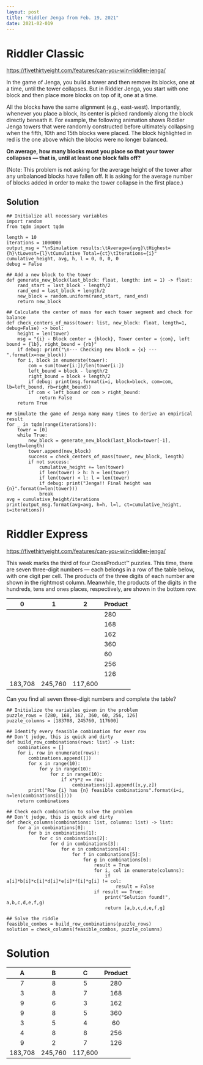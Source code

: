 ```yaml
---
layout: post
title: "Riddler Jenga from Feb. 19, 2021"
date: 2021-02-019
---
```

# Riddler Classic

https://fivethirtyeight.com/features/can-you-win-riddler-jenga/

In the game of Jenga, you build a tower and then remove its blocks, one at a time, until the tower collapses. But in Riddler Jenga, you start with one block and then place more blocks on top of it, one at a time.

All the blocks have the same alignment (e.g., east-west). Importantly, whenever you place a block, its center is picked randomly along the block directly beneath it. For example, the following animation shows Riddler Jenga towers that were randomly constructed before ultimately collapsing when the fifth, 10th and 15th blocks were placed. The block highlighted in red is the one above which the blocks were no longer balanced.

**On average, how many blocks must you place so that your tower collapses — that is, until at least one block falls off?**

(Note: This problem is not asking for the average height of the tower after any unbalanced blocks have fallen off. It is asking for the average number of blocks added in order to make the tower collapse in the first place.)

## Solution
```
## Initialize all necessary variables
import random
from tqdm import tqdm

length = 10
iterations = 1000000
output_msg = "\nSimulation results:\tAverage={avg}\tHighest={h}\tLowest={l}\tCumulative Total={ct}\tIterations={i}"
cumulative_height, avg, h, l = 0, 0, 0, 0
debug = False

## Add a new block to the tower
def generate_new_block(last_block: float, length: int = 1) -> float:
    rand_start = last_block - length/2
    rand_end = last_block + length/2
    new_block = random.uniform(rand_start, rand_end)
    return new_block
    
## Calculate the center of mass for each tower segment and check for balance
def check_centers_of_mass(tower: list, new_block: float, length=1, debug=False) -> bool:
    height = len(tower)
    msg = "{i} - Block center = {block}, Tower center = {com}, left bound = {lb}, right_bound = {rb}"
    if debug: print("\n--- Checking new block = {x} ---".format(x=new_block))
    for i, block in enumerate(tower):
        com = sum(tower[i:])/len(tower[i:])
        left_bound = block - length/2
        right_bound = block + length/2
        if debug: print(msg.format(i=i, block=block, com=com, lb=left_bound, rb=right_bound))
        if com < left_bound or com > right_bound:
            return False
    return True

## Simulate the game of Jenga many many times to derive an empirical result
for _ in tqdm(range(iterations)):
    tower = [0]
    while True:
        new_block = generate_new_block(last_block=tower[-1], length=length)
        tower.append(new_block)
        success = check_centers_of_mass(tower, new_block, length)
        if not success:
            cumulative_height += len(tower)
            if len(tower) > h: h = len(tower)
            if len(tower) < l: l = len(tower)
            if debug: print("Jenga!! Final height was {n}".format(n=len(tower)))
            break
avg = cumulative_height/iterations
print(output_msg.format(avg=avg, h=h, l=l, ct=cumulative_height, i=iterations))
```

# Riddler Express

https://fivethirtyeight.com/features/can-you-win-riddler-jenga/

This week marks the third of four CrossProduct™ puzzles. This time, there are seven three-digit numbers — each belongs in a row of the table below, with one digit per cell. The products of the three digits of each number are shown in the rightmost column. Meanwhile, the products of the digits in the hundreds, tens and ones places, respectively, are shown in the bottom row.

| 0 | 1 | 2 | Product |
| - | - | - | ------- |
|   |   |   | 280 |
|   |   |   | 168 |
|   |   |   | 162 |
|   |   |   | 360 |
|   |   |   | 60 |
|   |   |   | 256 |
|   |   |   | 126 |
|183,708|245,760|117,600|  |

Can you find all seven three-digit numbers and complete the table?

```
## Initialize the variables given in the problem
puzzle_rows = [280, 168, 162, 360, 60, 256, 126]
puzzle_columns = [183708, 245760, 117600]
```

```
## Identify every feasible combination for ever row
## Don't judge, this is quick and dirty
def build_row_combinations(rows: list) -> list:
    combinations = []
    for i, row in enumerate(rows):
        combinations.append([])
        for x in range(10):
            for y in range(10):
                for z in range(10):
                    if x*y*z == row:
                        combinations[i].append([x,y,z])
        print("Row {i} has {n} feasible combinations".format(i=i, n=len(combinations[i])))
    return combinations
```

```
## Check each combination to solve the problem
## Don't judge, this is quick and dirty
def check_columns(combinations: list, columns: list) -> list:
    for a in combinations[0]:
        for b in combinations[1]:
            for c in combinations[2]:
                for d in combinations[3]:
                    for e in combinations[4]:
                        for f in combinations[5]:
                            for g in combinations[6]:
                                result = True
                                for i, col in enumerate(columns):
                                    if a[i]*b[i]*c[i]*d[i]*e[i]*f[i]*g[i] != col:
                                        result = False
                                if result == True:
                                    print("Solution found!", a,b,c,d,e,f,g)
                                    return [a,b,c,d,e,f,g]
```

```
## Solve the riddle
feasible_combos = build_row_combinations(puzzle_rows)
solution = check_columns(feasible_combos, puzzle_columns)
```

# Solution
| A | B | C | Product |
| :-: | :-: | :-: | :-------: |
| 7 | 8 | 5 | 280 |
| 3 | 8 | 7 | 168 |
| 9 | 6 | 3 | 162 |
| 9 | 8 | 5 | 360 |
| 3 | 5 | 4 | 60 |
| 4 | 8 | 8 | 256 |
| 9 | 2 | 7 | 126 |
|183,708|245,760|117,600|  |
